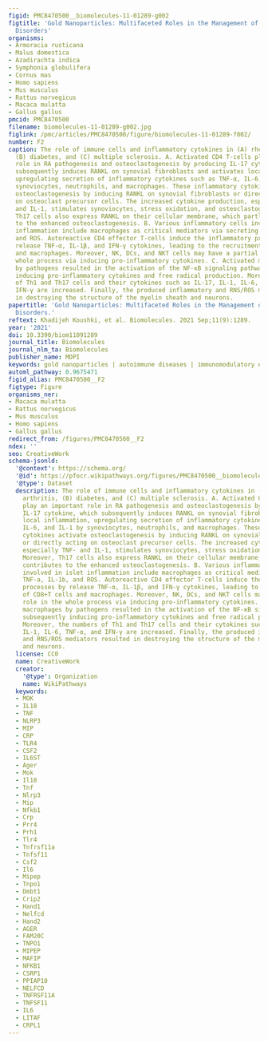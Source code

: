 ```yaml
---
figid: PMC8470500__biomolecules-11-01289-g002
figtitle: 'Gold Nanoparticles: Multifaceted Roles in the Management of Autoimmune
  Disorders'
organisms:
- Armoracia rusticana
- Malus domestica
- Azadirachta indica
- Symphonia globulifera
- Cornus mas
- Homo sapiens
- Mus musculus
- Rattus norvegicus
- Macaca mulatta
- Gallus gallus
pmcid: PMC8470500
filename: biomolecules-11-01289-g002.jpg
figlink: /pmc/articles/PMC8470500/figure/biomolecules-11-01289-f002/
number: F2
caption: The role of immune cells and inflammatory cytokines in (A) rheumatoid arthritis,
  (B) diabetes, and (C) multiple sclerosis. A. Activated CD4 T-cells play an important
  role in RA pathogenesis and osteoclastogenesis by producing IL-17 cytokine, which
  subsequently induces RANKL on synovial fibroblasts and activates local inflammation,
  upregulating secretion of inflammatory cytokines such as TNF-α, IL-6, and IL-1 by
  synoviocytes, neutrophils, and macrophages. These inflammatory cytokines activate
  osteoclastogenesis by inducing RANKL on synovial fibroblasts or directly acting
  on osteoclast precursor cells. The increased cytokine production, especially TNF-
  and IL-1, stimulates synoviocytes, stress oxidation, and osteoclastogenesis. Moreover,
  Th17 cells also express RANKL on their cellular membrane, which partly contributes
  to the enhanced osteoclastogenesis. B. Various inflammatory cells involved in islet
  inflammation include macrophages as critical mediators via secreting TNF-a, IL-1b,
  and ROS. Autoreactive CD4 effector T-cells induce the inflammatory processes by
  release TNF-α, IL-1β, and IFN-γ cytokines, leading to the recruitment of CD8+T cells
  and macrophages. Moreover, NK, DCs, and NKT cells may have a partial role in the
  whole process via inducing pro-inflammatory cytokines. C. Activated macrophages
  by pathogens resulted in the activation of the NF-κB signaling pathway, subsequently
  inducing pro-inflammatory cytokines and free radical production. Moreover, the numbers
  of Th1 and Th17 cells and their cytokines such as IL-17, IL-1, IL-6, TNF-α, and
  IFN-γ are increased. Finally, the produced inflammatory and RNS/ROS mediators resulted
  in destroying the structure of the myelin sheath and neurons.
papertitle: 'Gold Nanoparticles: Multifaceted Roles in the Management of Autoimmune
  Disorders.'
reftext: Khadijeh Koushki, et al. Biomolecules. 2021 Sep;11(9):1289.
year: '2021'
doi: 10.3390/biom11091289
journal_title: Biomolecules
journal_nlm_ta: Biomolecules
publisher_name: MDPI
keywords: gold nanoparticles | autoimmune diseases | immunomodulatory effects | nanomedicine
automl_pathway: 0.9675471
figid_alias: PMC8470500__F2
figtype: Figure
organisms_ner:
- Macaca mulatta
- Rattus norvegicus
- Mus musculus
- Homo sapiens
- Gallus gallus
redirect_from: /figures/PMC8470500__F2
ndex: ''
seo: CreativeWork
schema-jsonld:
  '@context': https://schema.org/
  '@id': https://pfocr.wikipathways.org/figures/PMC8470500__biomolecules-11-01289-g002.html
  '@type': Dataset
  description: The role of immune cells and inflammatory cytokines in (A) rheumatoid
    arthritis, (B) diabetes, and (C) multiple sclerosis. A. Activated CD4 T-cells
    play an important role in RA pathogenesis and osteoclastogenesis by producing
    IL-17 cytokine, which subsequently induces RANKL on synovial fibroblasts and activates
    local inflammation, upregulating secretion of inflammatory cytokines such as TNF-α,
    IL-6, and IL-1 by synoviocytes, neutrophils, and macrophages. These inflammatory
    cytokines activate osteoclastogenesis by inducing RANKL on synovial fibroblasts
    or directly acting on osteoclast precursor cells. The increased cytokine production,
    especially TNF- and IL-1, stimulates synoviocytes, stress oxidation, and osteoclastogenesis.
    Moreover, Th17 cells also express RANKL on their cellular membrane, which partly
    contributes to the enhanced osteoclastogenesis. B. Various inflammatory cells
    involved in islet inflammation include macrophages as critical mediators via secreting
    TNF-a, IL-1b, and ROS. Autoreactive CD4 effector T-cells induce the inflammatory
    processes by release TNF-α, IL-1β, and IFN-γ cytokines, leading to the recruitment
    of CD8+T cells and macrophages. Moreover, NK, DCs, and NKT cells may have a partial
    role in the whole process via inducing pro-inflammatory cytokines. C. Activated
    macrophages by pathogens resulted in the activation of the NF-κB signaling pathway,
    subsequently inducing pro-inflammatory cytokines and free radical production.
    Moreover, the numbers of Th1 and Th17 cells and their cytokines such as IL-17,
    IL-1, IL-6, TNF-α, and IFN-γ are increased. Finally, the produced inflammatory
    and RNS/ROS mediators resulted in destroying the structure of the myelin sheath
    and neurons.
  license: CC0
  name: CreativeWork
  creator:
    '@type': Organization
    name: WikiPathways
  keywords:
  - MOK
  - IL18
  - TNF
  - NLRP3
  - MIP
  - CRP
  - TLR4
  - CSF2
  - IL6ST
  - Ager
  - Mok
  - Il18
  - Tnf
  - Nlrp3
  - Mip
  - Nfkb1
  - Crp
  - Prr4
  - Prh1
  - Tlr4
  - Tnfrsf11a
  - Tnfsf11
  - Csf2
  - Il6
  - Mipep
  - Tnpo1
  - Dmbt1
  - Crip2
  - Hand1
  - Nelfcd
  - Hand2
  - AGER
  - FAM20C
  - TNPO1
  - MIPEP
  - MAFIP
  - NFKB1
  - CSRP1
  - PPIAP10
  - NELFCD
  - TNFRSF11A
  - TNFSF11
  - IL6
  - LITAF
  - CRPL1
---
```

